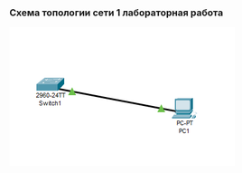 ### Схема топологии сети 1 лабораторная работа
![](https://github.com/Chausy/DZ/blob/4b9b85e7a1f1e7b0b7ada10123fd8931a3a0f971/%D1%82%D0%BE%D0%BF%D0%BE%D0%BB%D0%BE%D0%B3%D0%B8%D1%8F.PNG)
